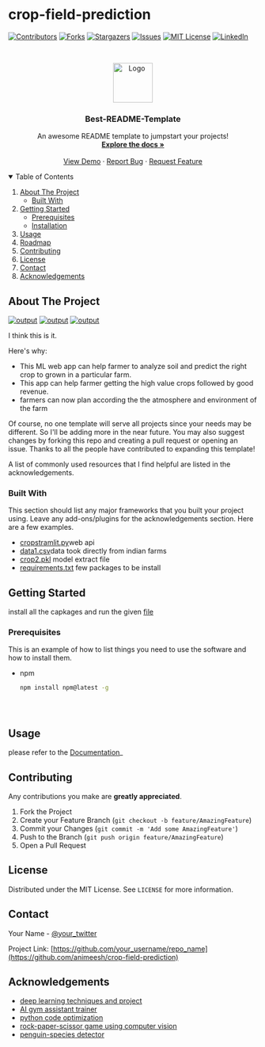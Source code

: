 # crop-field-prediction
<!--
*** Thanks again! Now go create something AMAZING! :D
-->



<!-- PROJECT SHIELDS -->

[![Contributors][contributors-shield]][contributors-url]
[![Forks][forks-shield]][forks-url]
[![Stargazers][stars-shield]][stars-url]
[![Issues][issues-shield]][issues-url]
[![MIT License][license-shield]][license-url]
[![LinkedIn][linkedin-shield]][linkedin-url]



<!-- PROJECT LOGO -->
<br />
<p align="center">
  <a href="https://github.com/othneildrew/Best-README-Template">
    <img src="images/logo.png" alt="Logo" width="80" height="80">
  </a>

  <h3 align="center">Best-README-Template</h3>

  <p align="center">
    An awesome README template to jumpstart your projects!
    <br />
    <a href="https://github.com/othneildrew/Best-README-Template"><strong>Explore the docs »</strong></a>
    <br />
    <br />
    <a href="https://github.com/othneildrew/Best-README-Template">View Demo</a>
    ·
    <a href="https://github.com/othneildrew/Best-README-Template/issues">Report Bug</a>
    ·
    <a href="https://github.com/othneildrew/Best-README-Template/issues">Request Feature</a>
  </p>
</p>



<!-- TABLE OF CONTENTS -->
<details open="open">
  <summary>Table of Contents</summary>
  <ol>
    <li>
      <a href="#about-the-project">About The Project</a>
      <ul>
        <li><a href="#built-with">Built With</a></li>
      </ul>
    </li>
    <li>
      <a href="#getting-started">Getting Started</a>
      <ul>
        <li><a href="#prerequisites">Prerequisites</a></li>
        <li><a href="#installation">Installation</a></li>
      </ul>
    </li>
    <li><a href="#usage">Usage</a></li>
    <li><a href="#roadmap">Roadmap</a></li>
    <li><a href="#contributing">Contributing</a></li>
    <li><a href="#license">License</a></li>
    <li><a href="#contact">Contact</a></li>
    <li><a href="#acknowledgements">Acknowledgements</a></li>
  </ol>
</details>



<!-- ABOUT THE PROJECT -->
## About The Project

[![output][product-screenshot]](https://github.com/animeesh/crop-field-prediction/blob/main/crop%20prediction.PNG)
[![output][product-screenshot]](https://github.com/animeesh/crop-field-prediction/blob/main/Screenshot_2021-09-16-06-17-24-08_40deb401b9ffe8e1df2f1cc5ba480b12.jpg)
[![output][product-screenshot]](https://github.com/animeesh/crop-field-prediction/blob/main/Screenshot_2021-09-16-06-17-29-25_40deb401b9ffe8e1df2f1cc5ba480b12.jpg)


 I think this is it.

Here's why:
* This ML web app can help farmer to analyze soil and predict the right crop to grown  in a particular farm.
* This  app can help farmer getting the high value crops followed by good revenue.
* farmers can now plan according the the atmosphere and environment of the farm

Of course, no one template will serve all projects since your needs may be different. So I'll be adding more in the near future. You may also suggest changes by forking this repo and creating a pull request or opening an issue. Thanks to all the people have contributed to expanding this template!

A list of commonly used resources that I find helpful are listed in the acknowledgements.

### Built With

This section should list any major frameworks that you built your project using. Leave any add-ons/plugins for the acknowledgements section. Here are a few examples.
* [cropstramlit.py](https://github.com/animeesh/crop-field-prediction/blob/main/cropstramlit.py)web api
* [data1.csv](https://github.com/animeesh/crop-field-prediction/blob/main/data1.csv)data took directly from indian farms
* [crop2.pkl](https://github.com/animeesh/crop-field-prediction/blob/main/crop2.pkl) model extract file
* [requirements.txt](https://github.com/animeesh/crop-field-prediction/blob/main/requirements.txt) few packages to be install 


<!-- GETTING STARTED -->
## Getting Started

install all the capkages and run the given [file](https://github.com/animeesh/crop-field-prediction/blob/main/cropstramlit.py)

### Prerequisites

This is an example of how to list things you need to use the software and how to install them.
* npm
  ```sh
  npm install npm@latest -g
  ```


   ```



<!-- USAGE EXAMPLES -->
## Usage



 please refer to the [Documentation](https://github.com/animeesh/crop-field-prediction/edit/main/README.md)_






<!-- CONTRIBUTING -->
## Contributing

 Any contributions you make are **greatly appreciated**.

1. Fork the Project
2. Create your Feature Branch (`git checkout -b feature/AmazingFeature`)
3. Commit your Changes (`git commit -m 'Add some AmazingFeature'`)
4. Push to the Branch (`git push origin feature/AmazingFeature`)
5. Open a Pull Request



<!-- LICENSE -->
## License

Distributed under the MIT License. See `LICENSE` for more information.



<!-- CONTACT -->
## Contact

Your Name - [@your_twitter](www.linkedin.com/in/animeshnayak)

Project Link: [https://github.com/your_username/repo_name](https://github.com/animeesh/crop-field-prediction)



<!-- ACKNOWLEDGEMENTS -->
## Acknowledgements
* [deep learning techniques and project](https://github.com/animeesh/deep-learning)
* [AI gym assistant trainer](https://github.com/animeesh/ai-gym-trainer)
* [python code optimization](https://github.com/animeesh/pyhton_code_optimization)
* [rock-paper-scissor game using computer vision](https://github.com/animeesh/game-rock-paper-scissor)
* [penguin-species detector](https://github.com/animeesh/penguin_species_detector)




<!-- MARKDOWN LINKS & IMAGES -->
<!-- https://www.markdownguide.org/basic-syntax/#reference-style-links -->
[contributors-shield]: https://img.shields.io/github/contributors/othneildrew/Best-README-Template.svg?style=for-the-badge
[contributors-url]: https://github.com/othneildrew/Best-README-Template/graphs/contributors
[forks-shield]: https://img.shields.io/github/forks/othneildrew/Best-README-Template.svg?style=for-the-badge
[forks-url]: https://github.com/othneildrew/Best-README-Template/network/members
[stars-shield]: https://img.shields.io/github/stars/othneildrew/Best-README-Template.svg?style=for-the-badge
[stars-url]: https://github.com/othneildrew/Best-README-Template/stargazers
[issues-shield]: https://img.shields.io/github/issues/othneildrew/Best-README-Template.svg?style=for-the-badge
[issues-url]: https://github.com/othneildrew/Best-README-Template/issues
[license-shield]: https://img.shields.io/github/license/othneildrew/Best-README-Template.svg?style=for-the-badge
[license-url]: https://github.com/othneildrew/Best-README-Template/blob/master/LICENSE.txt
[linkedin-shield]: https://img.shields.io/badge/-LinkedIn-black.svg?style=for-the-badge&logo=linkedin&colorB=555
[linkedin-url]: https://linkedin.com/in/othneildrew
[product-screenshot]: images/screenshot.png
